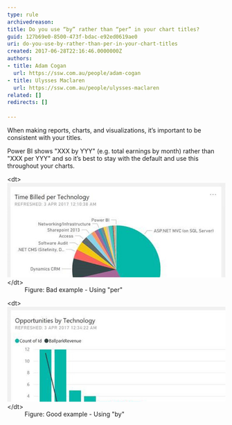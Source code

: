 ```yaml
---
type: rule
archivedreason: 
title: Do you use “by” rather than “per” in your chart titles?
guid: 127b69e0-8500-473f-bdac-e92ed0619ae0
uri: do-you-use-by-rather-than-per-in-your-chart-titles
created: 2017-06-28T22:16:46.0000000Z
authors:
- title: Adam Cogan
  url: https://ssw.com.au/people/adam-cogan
- title: Ulysses Maclaren
  url: https://ssw.com.au/people/ulysses-maclaren
related: []
redirects: []

---
```


When making reports, charts, and visualizations, it’s important to be consistent with your titles.

<!--endintro-->

Power BI shows "XXX by YYY" (e.g. total earnings by month) rather than "XXX per YYY" and so it’s best to stay with the default and use this throughout your charts.
<dl class="badImage">&lt;dt&gt;<img src="by-per-bad.jpg" alt="by-per-bad.jpg">&lt;/dt&gt;<dd>Figure: Bad example - Using "per"</dd></dl><dl class="goodImage">&lt;dt&gt;<img src="by-per-good.jpg" alt="by-per-good.jpg">&lt;/dt&gt;<dd>Figure: Good example - Using "by" <br></dd></dl>
